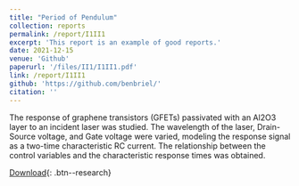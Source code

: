 ```yaml
---
title: "Period of Pendulum"
collection: reports
permalink: /report/I1II1
excerpt: 'This report is an example of good reports.'
date: 2021-12-15
venue: 'Github'
paperurl: '/files/II1/I1II1.pdf'
link: /report/I1II1
github: 'https://github.com/benbriel/'
citation: ''
---
```

The response of graphene transistors (GFETs) passivated with an Al2O3 layer to an incident laser was studied. The wavelength of the laser, Drain-Source voltage, and Gate voltage were varied, modeling the response signal as a two-time characteristic RC current. The relationship between the control variables and the characteristic response times was obtained.

[Download](/files/MNC/informe1.pdf){: .btn--research}
